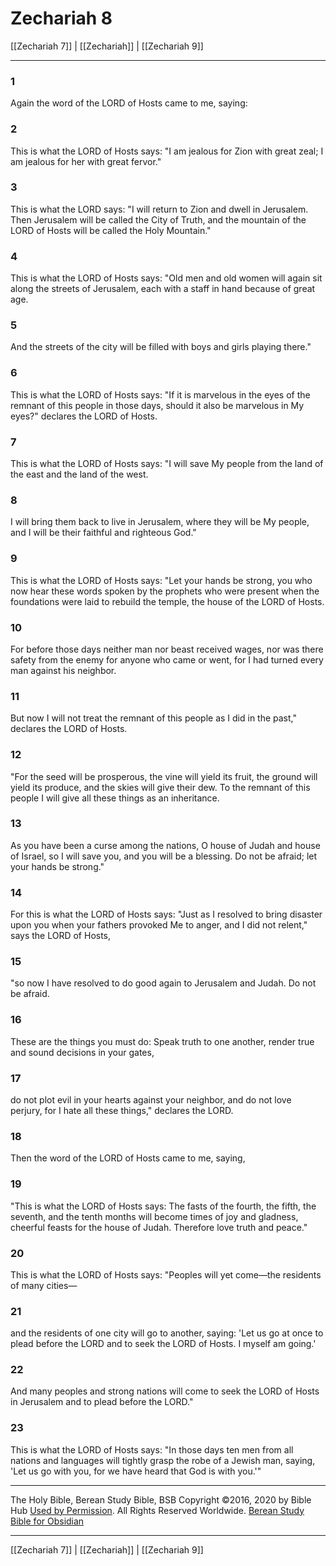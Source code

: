 # Zechariah 8

[[Zechariah 7]] | [[Zechariah]] | [[Zechariah 9]]

---

### 1
Again the word of the LORD of Hosts came to me, saying:

### 2
This is what the LORD of Hosts says: "I am jealous for Zion with great zeal; I am jealous for her with great fervor."

### 3
This is what the LORD says: "I will return to Zion and dwell in Jerusalem. Then Jerusalem will be called the City of Truth, and the mountain of the LORD of Hosts will be called the Holy Mountain."

### 4
This is what the LORD of Hosts says: "Old men and old women will again sit along the streets of Jerusalem, each with a staff in hand because of great age.

### 5
And the streets of the city will be filled with boys and girls playing there."

### 6
This is what the LORD of Hosts says: "If it is marvelous in the eyes of the remnant of this people in those days, should it also be marvelous in My eyes?" declares the LORD of Hosts.

### 7
This is what the LORD of Hosts says: "I will save My people from the land of the east and the land of the west.

### 8
I will bring them back to live in Jerusalem, where they will be My people, and I will be their faithful and righteous God."

### 9
This is what the LORD of Hosts says: "Let your hands be strong, you who now hear these words spoken by the prophets who were present when the foundations were laid to rebuild the temple, the house of the LORD of Hosts.

### 10
For before those days neither man nor beast received wages, nor was there safety from the enemy for anyone who came or went, for I had turned every man against his neighbor.

### 11
But now I will not treat the remnant of this people as I did in the past," declares the LORD of Hosts.

### 12
"For the seed will be prosperous, the vine will yield its fruit, the ground will yield its produce, and the skies will give their dew. To the remnant of this people I will give all these things as an inheritance.

### 13
As you have been a curse among the nations, O house of Judah and house of Israel, so I will save you, and you will be a blessing. Do not be afraid; let your hands be strong."

### 14
For this is what the LORD of Hosts says: "Just as I resolved to bring disaster upon you when your fathers provoked Me to anger, and I did not relent," says the LORD of Hosts,

### 15
"so now I have resolved to do good again to Jerusalem and Judah. Do not be afraid.

### 16
These are the things you must do: Speak truth to one another, render true and sound decisions in your gates,

### 17
do not plot evil in your hearts against your neighbor, and do not love perjury, for I hate all these things," declares the LORD.

### 18
Then the word of the LORD of Hosts came to me, saying,

### 19
"This is what the LORD of Hosts says: The fasts of the fourth, the fifth, the seventh, and the tenth months will become times of joy and gladness, cheerful feasts for the house of Judah. Therefore love truth and peace."

### 20
This is what the LORD of Hosts says: "Peoples will yet come—the residents of many cities—

### 21
and the residents of one city will go to another, saying: 'Let us go at once to plead before the LORD and to seek the LORD of Hosts. I myself am going.'

### 22
And many peoples and strong nations will come to seek the LORD of Hosts in Jerusalem and to plead before the LORD."

### 23
This is what the LORD of Hosts says: "In those days ten men from all nations and languages will tightly grasp the robe of a Jewish man, saying, 'Let us go with you, for we have heard that God is with you.'"

---

The Holy Bible, Berean Study Bible, BSB
Copyright ©2016, 2020 by Bible Hub
[Used by Permission](https://berean.bible/terms.htm). All Rights Reserved Worldwide.
[Berean Study Bible for Obsidian](https://github.com/gapmiss/berean-study-bible-for-obsidian)

---

[[Zechariah 7]] | [[Zechariah]] | [[Zechariah 9]]

